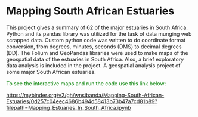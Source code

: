 # Mapping South African Estuaries
This project gives a summary of 62 of the major estuaries in South Africa. Python and its pandas library was utilized for the task of data munging web scrapped data. Custom     python code was written to do coordinate format conversion, from degrees, minutes, seconds (DMS) to decimal degrees (DD). The Folium and GeoPandas libraries were used to make maps of the geospatial data of the estuaries in South Africa. Also, a brief exploratory data analysis is included in the project. A geospatial analysis project of some major South African estuaries.

<font color="green">To see the interactive maps and run the code use this link below:</font>

https://mybinder.org/v2/gh/wnsibanda/Mapping-South-African-Estuaries/0d257c04eec4686b494d58413b73b47a7cd81b89?filepath=Mapping_Estuaries_In_South_Africa.ipynb
